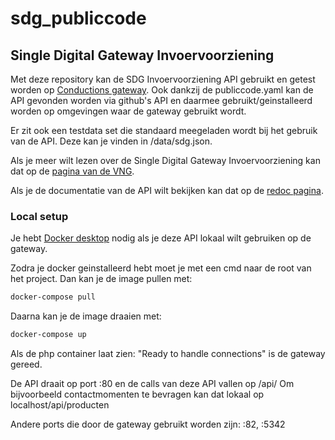 # sdg_publiccode

## Single Digital Gateway Invoervoorziening

Met deze repository kan de SDG Invoervoorziening API gebruikt en getest worden op [Conductions gateway](https://github.com/ConductionNL/commonground-gateway). Ook dankzij de publiccode.yaml kan de API gevonden worden via github's API en daarmee gebruikt/geinstalleerd worden op omgevingen waar de gateway gebruikt wordt.

Er zit ook een testdata set die standaard meegeladen wordt bij het gebruik van de API. Deze kan je vinden in /data/sdg.json.

Als je meer wilt lezen over de Single Digital Gateway Invoervoorziening kan dat op de [pagina van de VNG](https://vng.nl/projecten/single-digital-gateway).

Als je de documentatie van de API wilt bekijken kan dat op de [redoc pagina](https://redocly.github.io/redoc/?url=https://raw.githubusercontent.com/maykinmedia/sdg-invoervoorziening/master/src/openapi.yaml&nocors).

### Local setup

Je hebt [Docker desktop](https://www.docker.com/get-started/) nodig als je deze API lokaal wilt gebruiken op de gateway.

Zodra je docker geinstalleerd hebt moet je met een cmd naar de root van het project.
Dan kan je de image pullen met:
```sh
docker-compose pull
```
Daarna kan je de image draaien met: 
```sh
docker-compose up
```
Als de php container laat zien: "Ready to handle connections" is de gateway gereed.

De API draait op port :80 en de calls van deze API vallen op /api/
Om bijvoorbeeld contactmomenten te bevragen kan dat lokaal op localhost/api/producten

Andere ports die door de gateway gebruikt worden zijn: :82, :5342

